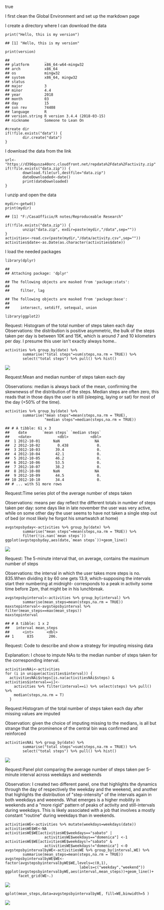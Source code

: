 true

I first clean the Global Environment and set up the markdown page

I create a directory where I can download the data

    print("Hello, this is my version")

    ## [1] "Hello, this is my version"

    print(version)

    ##                _                           
    ## platform       x86_64-w64-mingw32          
    ## arch           x86_64                      
    ## os             mingw32                     
    ## system         x86_64, mingw32             
    ## status                                     
    ## major          3                           
    ## minor          4.4                         
    ## year           2018                        
    ## month          03                          
    ## day            15                          
    ## svn rev        74408                       
    ## language       R                           
    ## version.string R version 3.4.4 (2018-03-15)
    ## nickname       Someone to Lean On

    #create dir
    if(!file.exists("data")) {
            dir.create("data")
    }

I download the data from the link

    url<-"https://d396qusza40orc.cloudfront.net/repdata%2Fdata%2Factivity.zip"
    if(!file.exists("data.zip")) {
            download.file(url,destfile="data.zip")
            dateDownloaded<-date()
            print(dateDownloaded)
    }

I unzip and open the data

    mydir<-getwd()
    print(mydir)

    ## [1] "F:/CasaUfficio/R notes/Reproduceable Research"

    if(!file.exists("data.zip")) {
            unzip("data.zip", exdir=paste(mydir,"/data",sep=""))  
    }
    activities<-read.csv(paste(mydir,"/data/activity.csv",sep=""))
    activities$date<-as.Date(as.character(activities$date))

I load the needed packages

    library(dplyr)

    ## 
    ## Attaching package: 'dplyr'

    ## The following objects are masked from 'package:stats':
    ## 
    ##     filter, lag

    ## The following objects are masked from 'package:base':
    ## 
    ##     intersect, setdiff, setequal, union

    library(ggplot2)

Request: Histogram of the total number of steps taken each day
Observations: the distribution is positive asymmetric, the bulk of the
steps taken per day is between 10K and 15K, which is around 7 and 10
kilometers per day. I presume this user isn't exactly always home..

    activities %>% group_by(date) %>% 
            summarise("total steps"=sum(steps,na.rm = TRUE)) %>% 
            select("total steps") %>% pull() %>% hist()

![](PA1_template_files/figure-markdown_strict/2-1.png)

Request:Mean and median number of steps taken each day

Observations: median is always back of the mean, confirming the
skewnewss of the distribution of the steps. Median steps are often zero,
this reads that in those days the user is still (sleeping, laying or
sat) for most of the day (+50% of the time).

    activities %>% group_by(date) %>% 
            summarise("mean steps"=mean(steps,na.rm = TRUE),
                      "median steps"=median(steps,na.rm = TRUE))

    ## # A tibble: 61 x 3
    ##    date       `mean steps` `median steps`
    ##    <date>            <dbl>          <dbl>
    ##  1 2012-10-01      NaN                NA 
    ##  2 2012-10-02        0.438             0.
    ##  3 2012-10-03       39.4               0.
    ##  4 2012-10-04       42.1               0.
    ##  5 2012-10-05       46.2               0.
    ##  6 2012-10-06       53.5               0.
    ##  7 2012-10-07       38.2               0.
    ##  8 2012-10-08      NaN                NA 
    ##  9 2012-10-09       44.5               0.
    ## 10 2012-10-10       34.4               0.
    ## # ... with 51 more rows

Request:Time series plot of the average number of steps taken

Observations: means per day reflect the different totals in number of
steps taken per day: some days like in late november the user was very
active, while on some other day the user seems to have not taken a
single step out of bed (or most likely he forgot his smartwatch at home)

    avgstepsbyday<-activities %>% group_by(date) %>% 
            summarise("mean steps"=mean(steps,na.rm = TRUE)) %>% 
            filter(!is.nan(`mean steps`))
    ggplot(avgstepsbyday,aes(date,`mean steps`))+geom_line()

![](PA1_template_files/figure-markdown_strict/4-1.png)

Request: The 5-minute interval that, on average, contains the maximum
number of steps

Observations: the interval in which the user takes more steps is no.
835.When dividing it by 60 one gets 13.9, which-supposing the intervals
start their numbering at midnight- corresponds to a peak in activity
some time before 2pm, that might be in his lunchbreak.

    avgstepsbyinterval<-activities %>% group_by(interval) %>% 
            summarise(mean_steps=mean(steps,na.rm = TRUE)) 
    maxstepinterval<-avgstepsbyinterval %>% filter(mean_steps==max(mean_steps)) 
    maxstepinterval

    ## # A tibble: 1 x 2
    ##   interval mean_steps
    ##      <int>      <dbl>
    ## 1      835       206.

Request: Code to describe and show a strategy for imputing missing data

Explanation: I chose to impute NAs to the median number of steps taken
for the corresponding interval.

    activitiesNAi<-activities 
    for (i in unique(activities$interval)) {
      activitiesNAi$steps[is.na(activitiesNAi$steps) & activities$interval==i]<-
        activities %>% filter(interval==i) %>% select(steps) %>% pull() %>%
        median(steps,na.rm = T)   
      }

Request:Histogram of the total number of steps taken each day after
missing values are imputed

Observation: given the choice of imputing missing to the medians, is all
but strange that the prominence of the central bin was confirmed and
reinforced

    activitiesNAi %>% group_by(date) %>% 
            summarise("total steps"=sum(steps,na.rm = TRUE)) %>% 
            select("total steps") %>% pull() %>% hist()

![](PA1_template_files/figure-markdown_strict/7-1.png)

Request:Panel plot comparing the average number of steps taken per
5-minute interval across weekdays and weekends

Observation: I created two different panel, one that highlights the
dynamics through the day of respectively the weekday and the weekend,
and another that highlights the distribution of "step-intensity" of the
intervals again in both weekdays and weeends. What emerges is a higher
mobility in weekends and a "more rigid" pattern of peaks of activity and
still-intervals during weekdays. This is likely associated with a job
that involves a mostly constant "routine" during weekdays than in
weekends.

    activitiesWE<-activities %>% mutate(weekdays=weekdays(date))
    activitiesWE$WE<-NA
    activitiesWE$WE[activitiesWE$weekdays=="sabato" |
                      activitiesWE$weekdays=="domenica"] <-1
    activitiesWE$WE[activitiesWE$weekdays!="sabato" &
                      activitiesWE$weekdays!="domenica"] <-0
    avgstepsbyintervalbyWE<-activitiesWE %>% group_by(interval,WE) %>% 
            summarise(mean_steps=mean(steps,na.rm = TRUE))
    avgstepsbyintervalbyWE$WE<-factor(avgstepsbyintervalbyWE$WE,levels=c(0,1),
                                      labels=c("weekday","weekend"))
    ggplot(avgstepsbyintervalbyWE,aes(interval,mean_steps))+geom_line()+
          facet_grid(WE~.)

![](PA1_template_files/figure-markdown_strict/8-1.png)

    qplot(mean_steps,data=avgstepsbyintervalbyWE, fill=WE,binwidth=5 )

![](PA1_template_files/figure-markdown_strict/8b-1.png)
